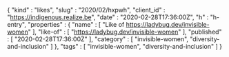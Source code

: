 {
  "kind" : "likes",
  "slug" : "2020/02/hxpwh",
  "client_id" : "https://indigenous.realize.be",
  "date" : "2020-02-28T17:36:00Z",
  "h" : "h-entry",
  "properties" : {
    "name" : [ "Like of https://ladybug.dev/invisible-women" ],
    "like-of" : [ "https://ladybug.dev/invisible-women" ],
    "published" : [ "2020-02-28T17:36:00Z" ],
    "category" : [ "invisible-women", "diversity-and-inclusion" ]
  },
  "tags" : [ "invisible-women", "diversity-and-inclusion" ]
}
